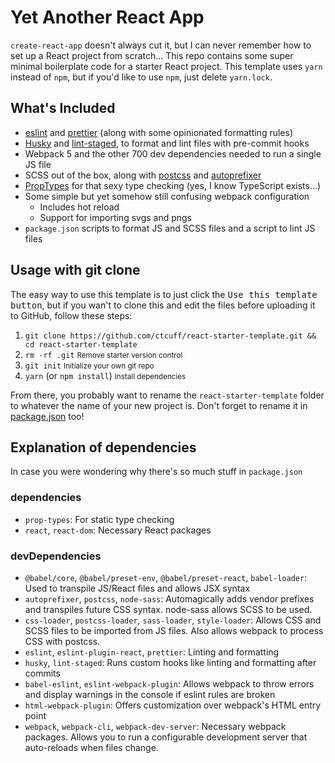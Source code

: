 # Yet Another React App

`create-react-app` doesn't always cut it, but I can never remember how to set up a React project from scratch... This repo contains some super minimal boilerplate code for a starter React project. This template uses `yarn` instead of `npm`, but if you'd like to use `npm`, just delete `yarn.lock`.

## What's Included
- [eslint](https://github.com/eslint/eslint) and [prettier](https://github.com/prettier/prettier) (along with some opinionated formatting rules)
- [Husky](https://github.com/typicode/husky) and [lint-staged](https://github.com/okonet/lint-staged), to format and lint files with pre-commit hooks
- Webpack 5 and the other 700 dev dependencies needed to run a single JS file
- SCSS out of the box, along with [postcss](https://github.com/postcss/postcss) and [autoprefixer](https://github.com/postcss/autoprefixer)
- [PropTypes](https://reactjs.org/docs/typechecking-with-proptypes.html) for that sexy type checking (yes, I know TypeScript exists...)
- Some simple but yet somehow still confusing webpack configuration
    - Includes hot reload
    - Support for importing svgs and pngs
- `package.json` scripts to format JS and SCSS files and a script to lint JS files

## Usage with git clone
The easy way to use this template is to just click the <kbd>Use this template button</kbd>, but if you wan't to clone this and edit the files before uploading it to GitHub, follow these steps:
1. `git clone https://github.com/ctcuff/react-starter-template.git && cd react-starter-template`
2. `rm -rf .git` <small>Remove starter version control</small>
3. `git init` <small>Initialize your own git repo</small>
4. `yarn` (or `npm install`) <small>Install dependencies</small>

From there, you probably want to rename the `react-starter-template` folder to whatever the name of your new project is. Don't forget to rename it in [package.json](https://github.com/ctcuff/react-starter-template/blob/master/package.json#L2) too!

## Explanation of dependencies
In case you were wondering why there's so much stuff in `package.json`
### dependencies
- `prop-types`: For static type checking
- `react`, `react-dom`:  Necessary React packages

### devDependencies
- `@babel/core`, `@babel/preset-env`, `@babel/preset-react`, `babel-loader`: Used to transpile JS/React files and allows JSX syntax
- `autoprefixer`, `postcss`, `node-sass`: Automagically adds vendor prefixes and transpiles future CSS syntax. node-sass allows SCSS to be used.
- `css-loader`, `postcss-loader`, `sass-loader`, `style-loader`: Allows CSS and SCSS files to be imported from JS files. Also allows webpack to process CSS with postcss.
- `eslint`, `eslint-plugin-react`, `prettier`: Linting and formatting
- `husky`, `lint-staged`: Runs custom hooks like linting and formatting after commits
- `babel-eslint`, `eslint-webpack-plugin`: Allows webpack to throw errors and display warnings in the console if eslint rules are broken
- `html-webpack-plugin`: Offers customization over webpack's HTML entry point
- `webpack`, `webpack-cli`, `webpack-dev-server`: Necessary webpack packages. Allows you to run a configurable development server that auto-reloads when files change.
